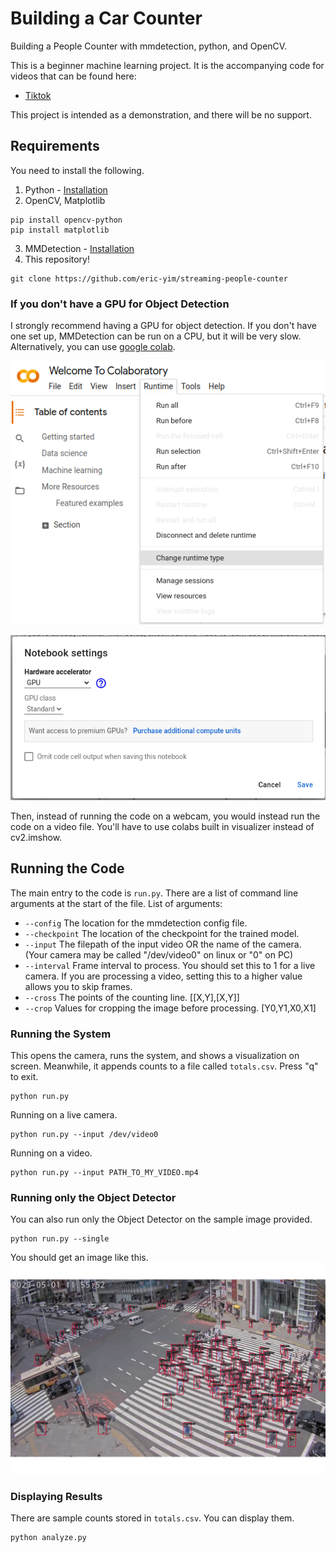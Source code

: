 # Building a Car Counter
Building a People Counter with mmdetection, python, and OpenCV.

This is a beginner machine learning project. It is the accompanying code for videos that can be found here:
- [Tiktok](https://www.tiktok.com/@codingai/video/7223464864193269038)

This project is intended as a demonstration, and there will be no support.

## Requirements

You need to install the following.

1. Python - [Installation](https://www.python.org/downloads/)
1. OpenCV, Matplotlib
```
pip install opencv-python
pip install matplotlib
```
3. MMDetection - [Installation](https://github.com/open-mmlab/mmdetection)
4. This repository!
```
git clone https://github.com/eric-yim/streaming-people-counter
```

### If you don't have a GPU for Object Detection

I strongly recommend having a GPU for object detection. If you don't have one set up, MMDetection can be run on a CPU, but it will be very slow. Alternatively, you can use [google colab](https://colab.research.google.com/).

![colab](screenshots/colab.png)

![colab_gpu](screenshots/colab_gpu.png)

Then, instead of running the code on a webcam, you would instead run the code on a video file. You'll have to use colabs built in visualizer instead of cv2.imshow.

## Running the Code

The main entry to the code is ```run.py```. There are a list of command line arguments at the start of the file.
List of arguments:
- ```--config``` The location for the mmdetection config file.
- ```--checkpoint``` The location of the checkpoint for the trained model.
- ```--input``` The filepath of the input video OR the name of the camera. (Your camera may be called "/dev/video0" on linux or "0" on PC)
- ```--interval``` Frame interval to process. You should set this to 1 for a live camera. If you are processing a video, setting this to a higher value allows you to skip frames.
- ```--cross``` The points of the counting line. [[X,Y],[X,Y]]
- ```--crop``` Values for cropping the image before processing. [Y0,Y1,X0,X1]

### Running the System
This opens the camera, runs the system, and shows a visualization on screen. Meanwhile, it appends counts to a file called ```totals.csv```. Press "q" to exit.

```
python run.py
```

Running on a live camera.
```
python run.py --input /dev/video0
```

Running on a video.
```
python run.py --input PATH_TO_MY_VIDEO.mp4
```
### Running only the Object Detector
You can also run only the Object Detector on the sample image provided.
```
python run.py --single
```
You should get an image like this.
![sample_w_detections](screenshots/sample_w_detections.png)

### Displaying Results
There are sample counts stored in ```totals.csv```. You can display them.
```
python analyze.py
```
